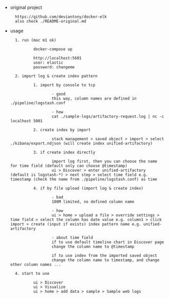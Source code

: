 
- original project

        https://github.com/deviantony/docker-elk
        also check ./README-original.md

- usage

        1. run (mac m1 ok)

                docker-compose up

                http://localhost:5601
                user: elastic
                password: changeme

        2. import log & create index pattern

                1. import by console to tcp 
                
                        - good
                        this way, column names are defined in ./pipeline/logstash.conf        

                        - how
                        cat ./sample-logs/artifactory-request.log | nc -c localhost 5001

                2. create index by import
                
                        stack management > saved object > import > select ./kibana/export.ndjson (will create index unified-artifactory)
                
                3. if create index directly
                
                        import log first, then you can choose the name for time field (default only can choose @timestamp)
                        ui > Discover > enter unified-artifactory (default is logstash-*) > next step > select time field e.g. timestamp (check the name from ./pipeline/logstash.conf) as time

                4. if by file upload (import log & create index)

                        - bad
                        100M limited, no defined column name

                        - how
                        ui > home > upload a file > override settings > time field > select the column has date value e.g. column1 > click import > create (input if exists) index pattern name e.g. unified-artifactory

                        - about time field
                        if to use default timeline chart in Discover page 
                        change the column name to @timestamp

                        if to use index from the imported saved object
                        change the column name to timestamp, and change other column names ...
                
        4. start to use

                ui > Discover
                ui > Visualize
                ui > home > add data > sample > Sample web logs

                


